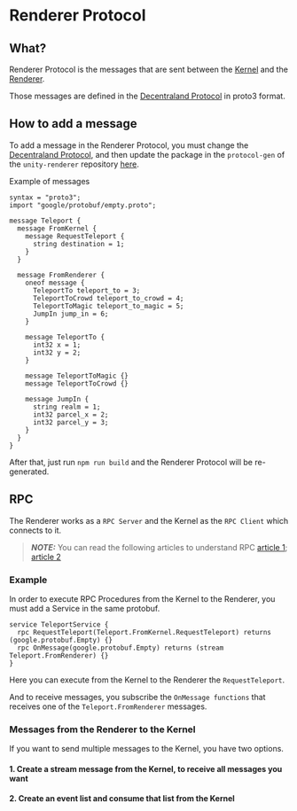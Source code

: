 # Renderer Protocol

## What?

Renderer Protocol is the messages that are sent between the [Kernel](http://github.com/decentraland/kernel) and the [Renderer](http://github.com/decentraland/unity-renderer).

Those messages are defined in the [Decentraland Protocol](https://github.com/decentraland/protocol/tree/main/renderer-protocol) in proto3 format.

## How to add a message

To add a message in the Renderer Protocol, you must change the [Decentraland Protocol](https://github.com/decentraland/protocol/tree/main/renderer-protocol), and then update the package in the `protocol-gen` of the `unity-renderer` repository [here](https://github.com/decentraland/unity-renderer/tree/dev/protocol-gen).

Example of messages
```
syntax = "proto3";
import "google/protobuf/empty.proto";

message Teleport {
  message FromKernel {
    message RequestTeleport {
      string destination = 1;
    }
  }

  message FromRenderer {
    oneof message {
      TeleportTo teleport_to = 3;
      TeleportToCrowd teleport_to_crowd = 4;
      TeleportToMagic teleport_to_magic = 5;
      JumpIn jump_in = 6;
    }

    message TeleportTo {
      int32 x = 1;
      int32 y = 2;
    }

    message TeleportToMagic {}
    message TeleportToCrowd {}

    message JumpIn {
      string realm = 1;
      int32 parcel_x = 2;
      int32 parcel_y = 3;
    }
  }
}
```

After that, just run `npm run build` and the Renderer Protocol will be re-generated.

## RPC

The Renderer works as a `RPC Server` and the Kernel as the `RPC Client` which connects to it.

> **_NOTE:_**  You can read the following articles to understand RPC [article 1](https://www.techtarget.com/searchapparchitecture/definition/Remote-Procedure-Call-RPC); [article 2](https://grpc.io/docs/what-is-grpc/introduction/)

### Example

In order to execute RPC Procedures from the Kernel to the Renderer, you must add a Service in the same protobuf.

```
service TeleportService {
  rpc RequestTeleport(Teleport.FromKernel.RequestTeleport) returns (google.protobuf.Empty) {}
  rpc OnMessage(google.protobuf.Empty) returns (stream Teleport.FromRenderer) {}
}
```

Here you can execute from the Kernel to the Renderer the `RequestTeleport`.

And to receive messages, you subscribe the `OnMessage functions` that receives one of the `Teleport.FromRenderer` messages.

### Messages from the Renderer to the Kernel

If you want to send multiple messages to the Kernel, you have two options.

#### 1. Create a stream message from the Kernel, to receive all messages you want


#### 2. Create an event list and consume that list from the Kernel